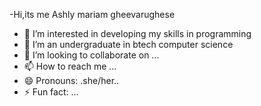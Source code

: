 -Hi,its me Ashly mariam gheevarughese
- 👀 I’m interested in developing my skills in programming
- 🌱 I’m an undergraduate in btech  computer science
- 💞️ I’m looking to collaborate on ...
- 📫 How to reach me ...
- 😄 Pronouns: .she/her..
- ⚡ Fun fact: ...

<!---
ashlymariam0509/ashlymariam0509 is a ✨ special ✨ repository because its `README.md` (this file) appears on your GitHub profile.
You can click the Preview link to take a look at your changes.
--->
